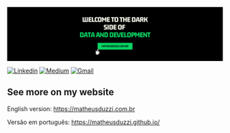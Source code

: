 <img style="margin: 0 auto" src="https://github.com/matheusduzzi/matheusduzzi.github.io/blob/master/images/capa_linkedin1.png" align = 'center'>

[![Linkedin](https://img.shields.io/badge/LinkedIn-blue?style=for-the-badge&logo=Linkedin)](https://www.linkedin.com/in/matheusduzziribeiro/)
[![Medium](https://img.shields.io/badge/Medium-black?style=for-the-badge&logo=Medium)](https://medium.com/@matheusduzzi)
[![Gmail](https://img.shields.io/badge/-Gmail-c14438?style=for-the-badge&logo=Gmail&logoColor=white&link=mailto:mduzziribeiro@gmail.com)](mailto:mduzziribeiro@gmail.com)

## See more on my website

English version: https://matheusduzzi.com.br

Versão em português: https://matheusduzzi.github.io/
